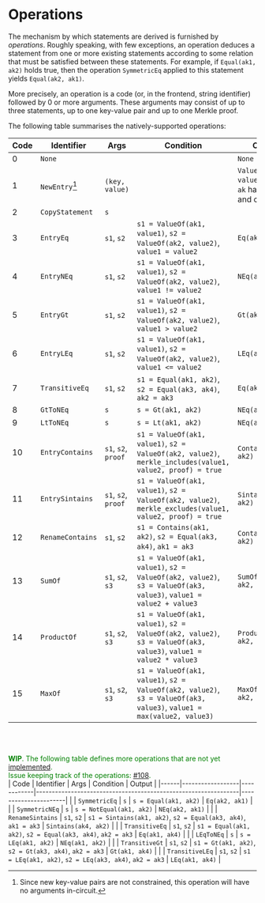 # Operations
The mechanism by which statements are derived is furnished by *operations*. Roughly speaking, with few exceptions, an operation deduces a statement from one or more existing statements according to some relation that must be satisfied between these statements. For example, if `Equal(ak1, ak2)` holds true, then the operation `SymmetricEq` applied to this statement yields `Equal(ak2, ak1)`.

More precisely, an operation is a code (or, in the frontend, string identifier) followed by 0 or more arguments. These arguments may consist of up to three statements, up to one key-value pair and up to one Merkle proof.

The following table summarises the natively-supported operations:

| Code | Identifier            | Args                | Condition                                                                                                             | Output                                                         |
|------|-----------------------|---------------------|-----------------------------------------------------------------------------------------------------------------------|----------------------------------------------------------------|
| 0    | `None`                |                     |                                                                                                                       | `None`                                                         |
| 1    | `NewEntry`[^newentry] | `(key, value)`      |                                                                                                                       | `ValueOf(ak, value)`, where `ak` has key `key` and origin ID 1 |
| 2    | `CopyStatement`       | `s`                 |                                                                                                                       |                                                                |
| 3    | `EntryEq`             | `s1`, `s2`          | `s1 = ValueOf(ak1, value1)`, `s2 = ValueOf(ak2, value2)`, `value1 = value2`                                           | `Eq(ak1, ak2)`                                                 |
| 4    | `EntryNEq`            | `s1`, `s2`          | `s1 = ValueOf(ak1, value1)`, `s2 = ValueOf(ak2, value2)`, `value1 != value2`                                          | `NEq(ak1, ak2)`                                                |
| 5    | `EntryGt`             | `s1`, `s2`          | `s1 = ValueOf(ak1, value1)`, `s2 = ValueOf(ak2, value2)`, `value1 > value2`                                           | `Gt(ak1, ak2)`                                                 |
| 6    | `EntryLEq`            | `s1`, `s2`          | `s1 = ValueOf(ak1, value1)`, `s2 = ValueOf(ak2, value2)`, `value1 <= value2`                                          | `LEq(ak1, ak2)`                                                |
| 7    | `TransitiveEq`        | `s1`, `s2`          | `s1 = Equal(ak1, ak2)`, `s2 = Equal(ak3, ak4)`, `ak2 = ak3`                                                           | `Eq(ak1, ak4)`                                                 |
| 8    | `GtToNEq`             | `s`                 | `s = Gt(ak1, ak2)`                                                                                                    | `NEq(ak1, ak2)`                                                |
| 9    | `LtToNEq`             | `s`                 | `s = Lt(ak1, ak2)`                                                                                                    | `NEq(ak1, ak2)`                                                |
| 10   | `EntryContains`       | `s1`, `s2`, `proof` | `s1 = ValueOf(ak1, value1)`, `s2 = ValueOf(ak2, value2)`, `merkle_includes(value1, value2, proof) = true`             | `Contains(ak1, ak2)`                                           |
| 11   | `EntrySintains`       | `s1`, `s2`, `proof` | `s1 = ValueOf(ak1, value1)`, `s2 = ValueOf(ak2, value2)`, `merkle_excludes(value1, value2, proof) = true`             | `Sintains(ak1, ak2)`                                           |
| 12   | `RenameContains`      | `s1`, `s2`          | `s1 = Contains(ak1, ak2)`, `s2 = Equal(ak3, ak4)`, `ak1 = ak3`                                                        | `Contains(ak4, ak2)`                                           |
| 13   | `SumOf`               | `s1`, `s2`, `s3`    | `s1 = ValueOf(ak1, value1)`, `s2 = ValueOf(ak2, value2)`, `s3 = ValueOf(ak3, value3)`, `value1 = value2 + value3`     | `SumOf(ak1, ak2, ak3)`                                         |
| 14   | `ProductOf`           | `s1`, `s2`, `s3`    | `s1 = ValueOf(ak1, value1)`, `s2 = ValueOf(ak2, value2)`, `s3 = ValueOf(ak3, value3)`, `value1 = value2 * value3`     | `ProductOf(ak1, ak2, ak3)`                                     |
| 15   | `MaxOf`               | `s1`, `s2`, `s3`    | `s1 = ValueOf(ak1, value1)`, `s2 = ValueOf(ak2, value2)`, `s3 = ValueOf(ak3, value3)`, `value1 = max(value2, value3)` | `MaxOf(ak1, ak2, ak3)`                                         |

<!-- NOTE: should we 'uniformalize' the names? eg. currently we have `EntryGt` and `GtToNEq` -->

<br><br>

<span style="color:green"><b>WIP</b>. The following table defines more operations that are not yet [implemented](https://github.com/0xPARC/pod2/blob/main/src/middleware/operation.rs#L20).<br>
Issue keeping track of the operations: [#108](https://github.com/0xPARC/pod2/issues/108).
</span><br>
| Code | Identifier       | Args       | Condition                                                      | Output               |
|------|------------------|------------|----------------------------------------------------------------|----------------------|
|      | `SymmetricEq`    | `s`        | `s = Equal(ak1, ak2)`                                          | `Eq(ak2, ak1)`       |
|      | `SymmetricNEq`   | `s`        | `s = NotEqual(ak1, ak2)`                                       | `NEq(ak2, ak1)`      |
|      | `RenameSintains` | `s1`, `s2` | `s1 = Sintains(ak1, ak2)`, `s2 = Equal(ak3, ak4)`, `ak1 = ak3` | `Sintains(ak4, ak2)` |
|      | `TransitiveEq`   | `s1`, `s2` | `s1 = Equal(ak1, ak2)`, `s2 = Equal(ak3, ak4)`, `ak2 = ak3`    | `Eq(ak1, ak4)`       |
|      | `LEqToNEq`       | `s`        | `s = LEq(ak1, ak2)`                                            | `NEq(ak1, ak2)`      |
|      | `TransitiveGt`   | `s1`, `s2` | `s1 = Gt(ak1, ak2)`, `s2 = Gt(ak3, ak4)`, `ak2 = ak3`          | `Gt(ak1, ak4)`       |
|      | `TransitiveLEq`  | `s1`, `s2` | `s1 = LEq(ak1, ak2)`, `s2 = LEq(ak3, ak4)`, `ak2 = ak3`        | `LEq(ak1, ak4)`      |


[^newentry]: Since new key-value pairs are not constrained, this operation will have no arguments in-circuit.
